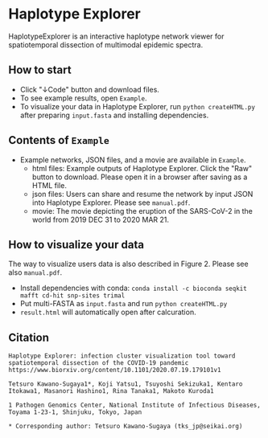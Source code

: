 # Haplotype Explorer

HaplotypeExplorer is an interactive haplotype network viewer for spatiotemporal dissection of multimodal epidemic spectra.

## How to start

- Click "↓Code" button and download files.
- To see example results, open `Example`.
- To visualize your data in Haplotype Explorer, run `python createHTML.py` after preparing `input.fasta` and installing dependencies.

## Contents of `Example` 

- Example networks, JSON files, and a movie are available in `Example`.
  - html files: Example outputs of Haplotype Explorer. Click the "Raw" button to download. Please open it in a browser after saving as a HTML file.
  - json files: Users can share and resume the network by input JSON into Haplotype Explorer. Please see `manual.pdf`.
  - movie: The movie depicting the eruption of the SARS-CoV-2 in the world from 2019 DEC 31 to 2020 MAR 21. 

## How to visualize your data

The way to visualize users data is also described in Figure 2. Please see also `manual.pdf`.

- Install dependencies with conda: `conda install -c bioconda seqkit mafft cd-hit snp-sites trimal`
- Put multi-FASTA as `input.fasta` and run `python createHTML.py`
- `result.html` will automatically open after calcuration.

## Citation

```
Haplotype Explorer: infection cluster visualization tool toward spatiotemporal dissection of the COVID-19 pandemic
https://www.biorxiv.org/content/10.1101/2020.07.19.179101v1

Tetsuro Kawano-Sugaya1*, Koji Yatsu1, Tsuyoshi Sekizuka1, Kentaro Itokawa1, Masanori Hashino1, Rina Tanaka1, Makoto Kuroda1

1 Pathogen Genomics Center, National Institute of Infectious Diseases, Toyama 1-23-1, Shinjuku, Tokyo, Japan

* Corresponding author: Tetsuro Kawano-Sugaya (tks_jp@seikai.org)
```

